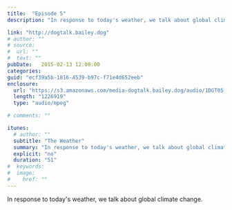 ```yaml
---
title:  "Episode 5"
description: "In response to today's weather, we talk about global climate change."

link: "http://dogtalk.bailey.dog"
# author: ""
# source:
#  url: ""
#  text: ""
pubDate:   2015-02-13 12:00:00
categories:
guid: "ecf39a5b-1816-4539-b97c-f71e4d652eeb"
enclosure:
  url: "https://s3.amazonaws.com/media-dogtalk.bailey.dog/audio/1DGT05.mp3"
  length: "1226919"
  type: "audio/mpeg"

# comments: ""

itunes:
  # author: ""
  subtitle: "The Weather"
  summary: "In response to today's weather, we talk about global climate change."
  explicit: "no"
  duration: "51"
#  keywords:
#  image:
#    href: ""
---
```


<p>In response to today's weather, we talk about global climate change.</p>
